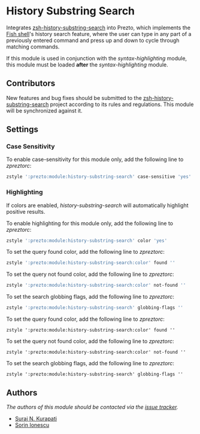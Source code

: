 History Substring Search
========================

Integrates [zsh-history-substring-search][1] into Prezto, which implements
the [Fish shell][2]'s history search feature, where the user can type in any
part of a previously entered command and press up and down to cycle through
matching commands.

If this module is used in conjunction with the *syntax-highlighting* module,
this module must be loaded **after** the *syntax-highlighting* module.

Contributors
------------

New features and bug fixes should be submitted to the
[zsh-history-substring-search][1] project according to its rules and
regulations. This module will be synchronized against it.

Settings
--------

### Case Sensitivity

To enable case-sensitivity for this module only, add the following line to
*zpreztorc*:

```sh
zstyle ':prezto:module:history-substring-search' case-sensitive 'yes'
```

### Highlighting

If colors are enabled, *history-substring-search* will automatically highlight
positive results.

To enable highlighting for this module only, add the following line to
*zpreztorc*:

```sh
zstyle ':prezto:module:history-substring-search' color 'yes'
```

To set the query found color, add the following line to *zpreztorc*:

```sh
zstyle ':prezto:module:history-substring-search:color' found ''
```

To set the query not found color, add the following line to *zpreztorc*:

```sh
zstyle ':prezto:module:history-substring-search:color' not-found ''
```

To set the search globbing flags, add the following line to *zpreztorc*:

```sh
zstyle ':prezto:module:history-substring-search' globbing-flags ''
```

To set the query found color, add the following line to *zpreztorc*:

    zstyle ':prezto:module:history-substring-search:color' found ''

To set the query not found color, add the following line to *zpreztorc*:

    zstyle ':prezto:module:history-substring-search:color' not-found ''

To set the search globbing flags, add the following line to *zpreztorc*:

    zstyle ':prezto:module:history-substring-search' globbing-flags ''

Authors
-------

*The authors of this module should be contacted via the [issue tracker][3].*

  - [Suraj N. Kurapati](https://github.com/sunaku)
  - [Sorin Ionescu](https://github.com/sorin-ionescu)

[1]: https://github.com/zsh-users/zsh-history-substring-search
[2]: http://fishshell.com
[3]: https://github.com/sorin-ionescu/prezto/issues
